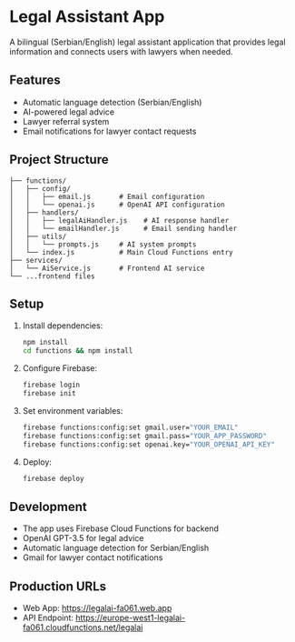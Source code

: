 # Legal Assistant App

A bilingual (Serbian/English) legal assistant application that provides legal information and connects users with lawyers when needed.

## Features

- Automatic language detection (Serbian/English)
- AI-powered legal advice
- Lawyer referral system
- Email notifications for lawyer contact requests

## Project Structure

```
├── functions/
│   ├── config/
│   │   ├── email.js       # Email configuration
│   │   └── openai.js      # OpenAI API configuration
│   ├── handlers/
│   │   ├── legalAiHandler.js    # AI response handler
│   │   └── emailHandler.js      # Email sending handler
│   ├── utils/
│   │   └── prompts.js     # AI system prompts
│   └── index.js           # Main Cloud Functions entry
├── services/
│   └── AiService.js       # Frontend AI service
└── ...frontend files
```

## Setup

1. Install dependencies:
   ```bash
   npm install
   cd functions && npm install
   ```

2. Configure Firebase:
   ```bash
   firebase login
   firebase init
   ```

3. Set environment variables:
   ```bash
   firebase functions:config:set gmail.user="YOUR_EMAIL"
   firebase functions:config:set gmail.pass="YOUR_APP_PASSWORD"
   firebase functions:config:set openai.key="YOUR_OPENAI_API_KEY"
   ```

4. Deploy:
   ```bash
   firebase deploy
   ```

## Development

- The app uses Firebase Cloud Functions for backend
- OpenAI GPT-3.5 for legal advice
- Automatic language detection for Serbian/English
- Gmail for lawyer contact notifications

## Production URLs

- Web App: https://legalai-fa061.web.app
- API Endpoint: https://europe-west1-legalai-fa061.cloudfunctions.net/legalai 